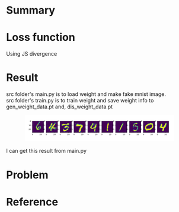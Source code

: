 # Summary

# Loss function 
Using JS divergence 


# Result
 src folder's main.py is to load weight and make fake mnist image.  
 src folder's train.py is to train weight and save weight info to gen_weight_data.pt and, dis_weight_data.pt 
 
 <p align="center"> <img src="./img1/gan_result.png" alt="MLE" width="80%" height="80%"/> </p>
 I can get this result from main.py  
 
# Problem

# Reference
